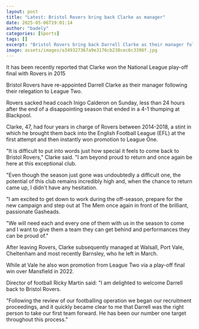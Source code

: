 ```yaml
---
layout: post
title: "Latest: Bristol Rovers bring back Clarke as manager"
date: 2025-05-06T19:01:14
author: "badely"
categories: [Sports]
tags: []
excerpt: "Bristol Rovers bring back Darrell Clarke as their manager following their relegation to League Two."
image: assets/images/a349327367a9e3176cb238cec6c3398f.jpg
---
```


It has been recently reported that Clarke won the National League play-off final with Rovers in 2015

Bristol Rovers have re-appointed Darrell Clarke as their manager following their relegation to League Two.

Rovers sacked head coach Inigo Calderon on Sunday, less than 24 hours after the end of a disappointing season that ended in a 4-1 thumping at Blackpool.

Clarke, 47, had four years in charge of Rovers between 2014-2018, a stint in which he brought them back into the English Football League (EFL) at the first attempt and then instantly won promotion to League One.

"It is difficult to put into words just how special it feels to come back to Bristol Rovers," Clarke said. "I am beyond proud to return and once again be here at this exceptional club.

"Even though the season just gone was undoubtedly a difficult one, the potential of this club remains incredibly high and, when the chance to return came up, I didn't have any hesitation.

"I am excited to get down to work during the off-season, prepare for the new campaign and step out at The Mem once again in front of the brilliant, passionate Gasheads. 

"We will need each and every one of them with us in the season to come and I want to give them a team they can get behind and performances they can be proud of."

After leaving Rovers, Clarke subsequently managed at Walsall, Port Vale, Cheltenham and most recently Barnsley, who he left in March.

While at Vale he also won promotion from League Two via a play-off final win over Mansfield in 2022.

Director of football Ricky Martin said: "I am delighted to welcome Darrell back to Bristol Rovers.

"Following the review of our footballing operation we began our recruitment proceedings, and it quickly became clear to me that Darrell was the right person to take our first team forward. He has been our number one target throughout this process."

